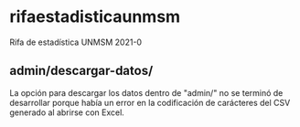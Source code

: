 # rifaestadisticaunmsm
Rifa de estadística UNMSM 2021-0
## admin/descargar-datos/
La opción para descargar los datos dentro de "admin/" no se terminó de desarrollar porque había un error en la codificación de carácteres del CSV generado al abrirse con Excel.
